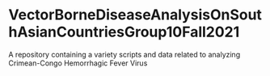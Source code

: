 # VectorBorneDiseaseAnalysisOnSouthAsianCountriesGroup10Fall2021
A repository containing a variety scripts and data related to analyzing Crimean-Congo Hemorrhagic Fever Virus
